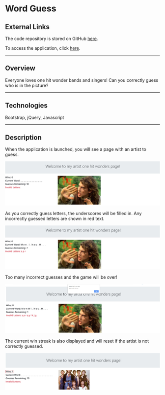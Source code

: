 # Word Guess

## External Links

The code repository is stored on GitHub [here](https://github.com/peterwra/Word-Guess-Game).

To access the application, click [here](https://peterwra.github.io/Word-Guess-Game/).

---

## Overview

Everyone loves one hit wonder bands and singers! Can you correctly guess who is in the picture?

---

## Technologies

Bootstrap, jQuery, Javascript

---

## Description

When the application is launched, you will see a page with an artist to guess.

![Picture 1](./assets/images/Readme/picture_01.jpg)

As you correctly guess letters, the underscores will be filled in. Any incorrectly guessed letters are shown in red text.

![Picture 2](./assets/images/Readme/picture_02.jpg)

Too many incorrect guesses and the game will be over!

![Picture 3](./assets/images/Readme/picture_03.jpg)

The current win streak is also displayed and will reset if the artist is not correctly guessed.

![Picture 4](./assets/images/Readme/picture_04.jpg)